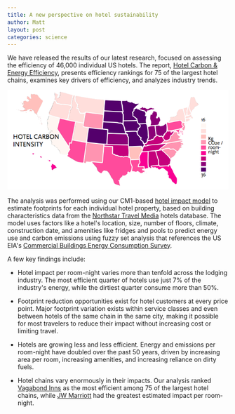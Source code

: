 ```yaml
---
title: A new perspective on hotel sustainability
author: Matt
layout: post
categories: science
---
```


We have released the results of our latest research, focused on assessing the efficiency of 46,000 individual US hotels. The report, [Hotel Carbon & Energy Efficiency](), presents efficiency rankings for 75 of the largest hotel chains, examines key drivers of efficiency, and analyzes industry trends.

![Average hotel emissions intensity by state](/images/2012-04-26-a-new-perspective-on-hotel-sustainability/average_hotel_emissions_intensity_by_state.png)

<!-- more start -->

The analysis was performed using our CM1-based [hotel impact model](http://impact.brighterplanet.com/models/lodging) to estimate footprints for each individual hotel property, based on building characteristics data from the [Northstar Travel Media](http://www.northstartravelmedia.com/) hotels database. The model uses factors like a hotel's location, size, number of floors, climate, construction date, and amenities like fridges and pools to predict energy use and carbon emissions using fuzzy set analysis that references the US EIA's [Commercial Buildings Energy Consumption Survey](http://www.eia.gov/emeu/cbecs/cbecs2003/detailed_tables_2003/detailed_tables_2003.html).

A few key findings include:

* Hotel impact per room-night varies more than tenfold across the lodging industry. The most efficient quarter of hotels use just 7% of the industry's energy, while the dirtiest quarter consume more than 50%.

* Footprint reduction opportunities exist for hotel customers at every price point. Major footprint variation exists within service classes and even between hotels of the same chain in the same city, making it possible for most travelers to reduce their impact without increasing cost or limiting travel.

* Hotels are growing less and less efficient. Energy and emissions per room-night have doubled over the past 50 years, driven by increasing area per room, increasing amenities, and increasing reliance on dirty fuels.

* Hotel chains vary enormously in their impacts. Our analysis ranked [Vagabond Inns](http://www.vagabondinn.com/) as the most efficient among 75 of the largest hotel chains, while [JW Marriott](http://www.marriott.com/jw-marriott/travel.mi) had the greatest estimated impact per room-night.

<!-- more end -->

